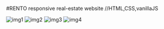 #RENTO
responsive real-estate website //HTML,CSS,vanillaJS

![img1](https://github.com/jsNoobSaiBot/RENTO/assets/145670746/ae5182e1-1516-4a8e-8dd2-8c2b77a85e4b)
![img2](https://github.com/jsNoobSaiBot/RENTO/assets/145670746/81082cf5-ad2d-4705-aeb1-355633459967)
![img3](https://github.com/jsNoobSaiBot/RENTO/assets/145670746/e723fe11-2ffe-44ea-b528-1840f3971880)
![img4](https://github.com/jsNoobSaiBot/RENTO/assets/145670746/749809f7-6fb9-4714-977a-e17f607594ee)

